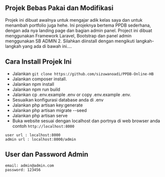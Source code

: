 ## Projek Bebas Pakai dan Modifikasi

Projek ini dibuat awalnya untuk mengajar adik kelas saya dan untuk menambah portfolio juga hehe. Ini projeknya bertema PPDB sederhana, dengan ada nya landing page dan bagian admin panel. Project ini dibuat menggunakan Framework Laravel, Bootstrap dan panel admin menggunakan SB ADMIN 2. Silahkan diinstall dengan mengikuti langkah-langkah yang ada di bawah ini....

## Cara Install Projek Ini
- Jalankan `git clone https://github.com/sizuwanoadi/PPDB-Online-HB`
- Jalankan composer install.
- Jalankan npm install
- Jalankan npm run build
- Jalankan cp .env.example .env or copy .env.example .env.
- Sesuaikan konfigurasi database anda di .env
- Jalankan php artisan key:generate
- Jalankan php artisan migrate --seed
- Jalankan php artisan serve
- Buka website sesuai dengan localhost dan portnya di web browser anda contoh `http://localhost:8000`
```
user url : localhost:8000
admin url : localhost:8000/admin
```

## User dan Password Admin

```
email: admin@admin.com
password: 123456
```
